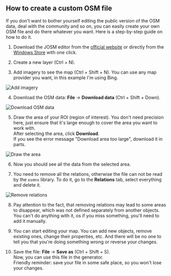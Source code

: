 ## How to create a custom OSM file

If you don't want to bother yourself editing the public version of the OSM data, deal with the community and so on, you can easily create your own OSM file and do there whatever you want. Here is a step-by-step guide on how to do it.

1. Download the JOSM editor from the [official website](https://josm.openstreetmap.de/) or directly from the [Windows Store](https://apps.microsoft.com/detail/xpfcg1gv0wwgzx) with one click.

2. Create a new layer (Ctrl + N).

3. Add imagery to see the map (Ctrl + Shift + N). You can use any map provider you want, in this example I'm using Bing.

![Add imagery](https://github.com/user-attachments/assets/8b6f0a68-821f-42d4-aff7-fda56485c175)

4. Download the OSM data: **File** -> **Download data** (Ctrl + Shift + Down).

![Download OSM data](https://github.com/user-attachments/assets/35b78426-73f8-4332-94dc-952510e025f1)

5. Draw the area of your ROI (region of interest). You don't need precision here, just ensure that it's large enough to cover the area you want to work with.  
After selecting the area, click **Download**.  
If you see the error message "Download area too large", download it in parts.

![Draw the area](https://github.com/user-attachments/assets/ba033f1a-adcb-4215-9852-4f01dfe1e4ef)

6. Now you should see all the data from the selected area.

7. You need to remove all the relations, otherwise the file can not be read by the `osmnx` library. To do it, go to the **Relations** tab, select everything and delete it.

![Remove relations](https://github.com/user-attachments/assets/65e1ef68-fdc2-4117-8032-2429cbaeb574)

8. Pay attention to the fact, that removing relations may lead to some areas to disappear, which was not defined separately from another objects. You can't do anything with it, os if you miss something, you'll need to add it manually.

9. You can start editing your map. You can add new objects, remove existing ones, change their properties, etc. And there will be no one to tell you that you're doing something wrong or reverse your changes.

10. Save the file: **File** -> **Save as** (Ctrl + Shift + S).  
Now, you can use this file in the generator.  
Friendly reminder: save your file in some safe place, so you won't lose your changes.